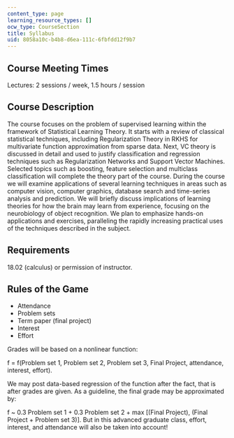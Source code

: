 ```yaml
---
content_type: page
learning_resource_types: []
ocw_type: CourseSection
title: Syllabus
uid: 8058a10c-b4b8-d6ea-111c-6fbfdd12f9b7
---
```


Course Meeting Times
--------------------

Lectures: 2 sessions / week, 1.5 hours / session

Course Description
------------------

The course focuses on the problem of supervised learning within the framework of Statistical Learning Theory. It starts with a review of classical statistical techniques, including Regularization Theory in RKHS for multivariate function approximation from sparse data. Next, VC theory is discussed in detail and used to justify classification and regression techniques such as Regularization Networks and Support Vector Machines. Selected topics such as boosting, feature selection and multiclass classification will complete the theory part of the course. During the course we will examine applications of several learning techniques in areas such as computer vision, computer graphics, database search and time-series analysis and prediction. We will briefly discuss implications of learning theories for how the brain may learn from experience, focusing on the neurobiology of object recognition. We plan to emphasize hands-on applications and exercises, paralleling the rapidly increasing practical uses of the techniques described in the subject.

Requirements
------------

18.02 (calculus) or permission of instructor.

Rules of the Game
-----------------

*   Attendance
*   Problem sets
*   Term paper (final project)
*   Interest
*   Effort

Grades will be based on a nonlinear function:

f = f(Problem set 1, Problem set 2, Problem set 3, Final Project, attendance, interest, effort).

We may post data-based regression of the function after the fact, that is after grades are given. As a guideline, the final grade may be approximated by:

f ~ 0.3 Problem set 1 + 0.3 Problem set 2 + max \[(Final Project), (Final Project + Problem set 3)\]. But in this advanced graduate class, effort, interest, and attendance will also be taken into account!